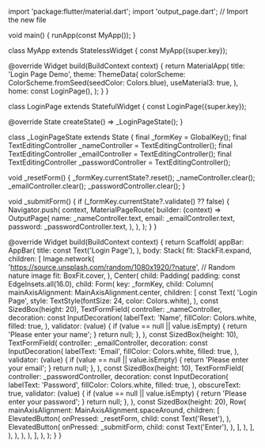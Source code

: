 import 'package:flutter/material.dart';
import 'output_page.dart'; // Import the new file

void main() {
  runApp(const MyApp());
}

class MyApp extends StatelessWidget {
  const MyApp({super.key});

  @override
  Widget build(BuildContext context) {
    return MaterialApp(
      title: 'Login Page Demo',
      theme: ThemeData(
        colorScheme: ColorScheme.fromSeed(seedColor: Colors.blue),
        useMaterial3: true,
      ),
      home: const LoginPage(),
    );
  }
}

class LoginPage extends StatefulWidget {
  const LoginPage({super.key});

  @override
  State<LoginPage> createState() => _LoginPageState();
}

class _LoginPageState extends State<LoginPage> {
  final _formKey = GlobalKey<FormState>();
  final TextEditingController _nameController = TextEditingController();
  final TextEditingController _emailController = TextEditingController();
  final TextEditingController _passwordController = TextEditingController();

  void _resetForm() {
    _formKey.currentState?.reset();
    _nameController.clear();
    _emailController.clear();
    _passwordController.clear();
  }

  void _submitForm() {
    if (_formKey.currentState?.validate() ?? false) {
      Navigator.push(
        context,
        MaterialPageRoute(
          builder: (context) => OutputPage(
            name: _nameController.text,
            email: _emailController.text,
            password: _passwordController.text,
          ),
        ),
      );
    }
  }

  @override
  Widget build(BuildContext context) {
    return Scaffold(
      appBar: AppBar(
        title: const Text('Login Page'),
      ),
      body: Stack(
        fit: StackFit.expand,
        children: [
          Image.network(
            'https://source.unsplash.com/random/1080x1920/?nature', // Random nature image
            fit: BoxFit.cover,
          ),
          Center(
            child: Padding(
              padding: const EdgeInsets.all(16.0),
              child: Form(
                key: _formKey,
                child: Column(
                  mainAxisAlignment: MainAxisAlignment.center,
                  children: <Widget>[
                    const Text(
                      'Login Page',
                      style: TextStyle(fontSize: 24, color: Colors.white),
                    ),
                    const SizedBox(height: 20),
                    TextFormField(
                      controller: _nameController,
                      decoration: const InputDecoration(
                        labelText: 'Name',
                        fillColor: Colors.white,
                        filled: true,
                      ),
                      validator: (value) {
                        if (value == null || value.isEmpty) {
                          return 'Please enter your name';
                        }
                        return null;
                      },
                    ),
                    const SizedBox(height: 10),
                    TextFormField(
                      controller: _emailController,
                      decoration: const InputDecoration(
                        labelText: 'Email',
                        fillColor: Colors.white,
                        filled: true,
                      ),
                      validator: (value) {
                        if (value == null || value.isEmpty) {
                          return 'Please enter your email';
                        }
                        return null;
                      },
                    ),
                    const SizedBox(height: 10),
                    TextFormField(
                      controller: _passwordController,
                      decoration: const InputDecoration(
                        labelText: 'Password',
                        fillColor: Colors.white,
                        filled: true,
                      ),
                      obscureText: true,
                      validator: (value) {
                        if (value == null || value.isEmpty) {
                          return 'Please enter your password';
                        }
                        return null;
                      },
                    ),
                    const SizedBox(height: 20),
                    Row(
                      mainAxisAlignment: MainAxisAlignment.spaceAround,
                      children: [
                        ElevatedButton(
                          onPressed: _resetForm,
                          child: const Text('Reset'),
                        ),
                        ElevatedButton(
                          onPressed: _submitForm,
                          child: const Text('Enter'),
                        ),
                      ],
                    ),
                  ],
                ),
              ),
            ),
          ),
        ],
      ),
    );
  }
}

